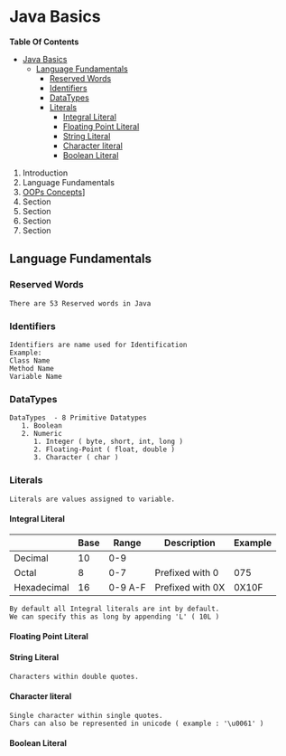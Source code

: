 # Java Basics

**Table Of Contents**
<!-- TOC -->
* [Java Basics](#java-basics)
  * [Language Fundamentals](#language-fundamentals)
    * [Reserved Words](#reserved-words)
    * [Identifiers](#identifiers)
    * [DataTypes](#datatypes)
    * [Literals](#literals)
      * [Integral Literal](#integral-literal)
      * [Floating Point Literal](#floating-point-literal)
      * [String Literal](#string-literal)
      * [Character literal](#character-literal)
      * [Boolean Literal](#boolean-literal)
<!-- TOC -->

1. Introduction
2. Language Fundamentals
3. [OOPs Concepts](src/com/sf/coffeebean/basics/oops "Object Oriented Programming")]
4. Section
5. Section
6. Section
7. Section


## Language Fundamentals

### Reserved Words
````
There are 53 Reserved words in Java
````

### Identifiers
````
Identifiers are name used for Identification
Example:
Class Name
Method Name
Variable Name
````

### DataTypes
````
DataTypes  - 8 Primitive Datatypes
   1. Boolean
   2. Numeric
      1. Integer ( byte, short, int, long )
      2. Floating-Point ( float, double )
      3. Character ( char )
````

### Literals
````
Literals are values assigned to variable.
````
#### Integral Literal

|             | Base | Range   | Description      | Example |
|-------------|------|---------|------------------|---------|
| Decimal     | 10   | 0-9     |                  |         |
| Octal       | 8    | 0-7     | Prefixed with 0  | 075     |
| Hexadecimal | 16   | 0-9 A-F | Prefixed with 0X | 0X10F   |

````
By default all Integral literals are int by default.
We can specify this as long by appending 'L' ( 10L )
````

#### Floating Point Literal

#### String Literal
````
Characters within double quotes.
````

#### Character literal
````
Single character within single quotes.
Chars can also be represented in unicode ( example : '\u0061' )
````

#### Boolean Literal







